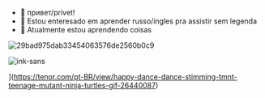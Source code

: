 - 👋 привет/privet!
- 👀 Estou enteresado em aprender russo/ingles pra assistir sem legenda
- 🌱 Atualmente estou aprendendo coisas

![29bad975dab33454063576de2560b0c9](https://github.com/opaalicya/opaalicya/assets/142051991/6e25bada-6de2-4e39-8554-22160557e1eb)

![ink-sans](https://github.com/opaalicya/opaalicya/assets/142051991/281ab90b-875f-4fb6-b347-be6ef49f513f)

](https://tenor.com/pt-BR/view/happy-dance-dance-stimming-tmnt-teenage-mutant-ninja-turtles-gif-26440087)


<!---
opaalicya/opaalicya is a ✨ special ✨ repository because its `README.md` (this file) appears on your GitHub profile.
You can click the Preview link to take a look at your changes.
--->
